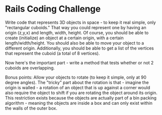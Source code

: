 # Rails Coding Challenge

Write code that represents 3D objects in space - to keep it real simple, only "rectangular cuboids." That way you could represent one by having an origin (z,y,x) and length, width, height. Of course, you should be able to create (initialize) an object at a certain origin, with a certain length/width/height. You should also be able to move your object to a different origin. Additionally, you should be able to get a list of the vertices that represent the cuboid (a total of 8 vertices). 

Now here's the important part - write a method that tests whether or not 2 cuboids are overlapping. 

Bonus points:
Allow your objects to rotate (to keep it simple, only at 90 degree angles). The "tricky" part about the rotation is that - imagine the origin is walled - a rotation of an object that is up against a corner would also require the object to shift if you are rotating the object around its origin. This restriction exists because the objects are actually part of a bin packing algorithm - meaning the objects are inside a box and can only exist within the walls of the outer box. 




